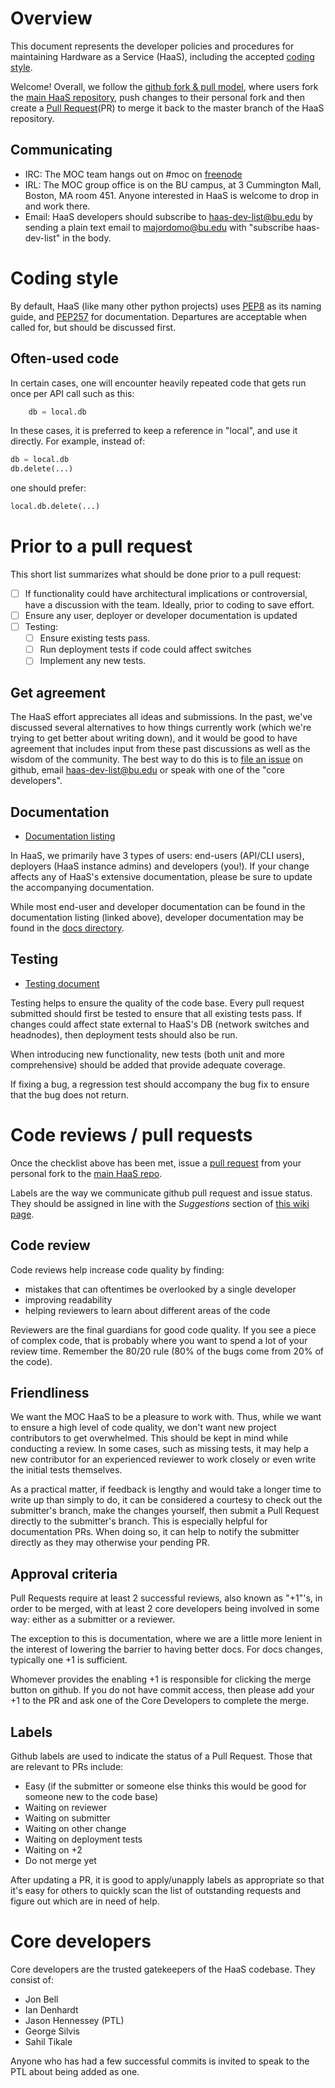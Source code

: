 # Overview

This document represents the developer policies and procedures for maintaining
Hardware as a Service (HaaS), including the accepted [coding style](#Coding-style).

Welcome! Overall, we follow the [github fork & pull
model](http://scottchacon.com/2011/08/31/github-flow.html), where users fork
the [main HaaS repository][repo], push changes to their personal fork and then
create a [Pull Request][pr](PR) to merge it back to the master branch of the
HaaS repository.

## Communicating

* IRC: The MOC team hangs out on #moc on [freenode](https://www.freenode.net/)
* IRL: The MOC group office is on the BU campus, at 3 Cummington Mall, Boston, MA room 451. Anyone interested in HaaS is welcome to drop in and work there.
* Email: HaaS developers should subscribe to haas-dev-list@bu.edu by sending a plain text email to majordomo@bu.edu with "subscribe haas-dev-list" in the body.

# Coding style

By default, HaaS (like many other python projects) uses
[PEP8](https://www.python.org/dev/peps/pep-0008/) as its naming guide, and
[PEP257](https://www.python.org/dev/peps/pep-0257/) for documentation.
Departures are acceptable when called for, but should be discussed first.

## Often-used code
In certain cases, one will encounter heavily repeated code that gets run once per API call such as this:

```python
    db = local.db
```

In these cases, it is preferred to keep a reference in "local", and use it directly. For example, instead of:
```python
db = local.db
db.delete(...)
```
one should prefer:
```python
local.db.delete(...)
```

# Prior to a pull request

This short list summarizes what should be done prior to a pull request:

- [ ] If functionality could have architectural implications or controversial, have a discussion with the team. Ideally, prior to coding to save effort.
- [ ] Ensure any user, deployer or developer documentation is updated
- [ ] Testing:
  - [ ] Ensure existing tests pass.
  - [ ] Run deployment tests if code could affect switches
  - [ ] Implement any new tests.

## Get agreement

The HaaS effort appreciates all ideas and submissions. In the past, we've
discussed several alternatives to how things currently work (which we're trying
to get better about writing down), and it would be good to have agreement that
includes input from these past discussions as well as the wisdom of the
community. The best way to do this is to [file an
issue](https://github.com/CCI-MOC/haas/issues) on github, email
haas-dev-list@bu.edu or speak with one of the "core developers".

## Documentation

* [Documentation listing](../README.rst#documentation)

In HaaS, we primarily have 3 types of users: end-users (API/CLI users),
deployers (HaaS instance admins) and developers (you!). If your change affects
any of HaaS's extensive documentation, please be sure to update the
accompanying documentation.

While most end-user and developer documentation can be found in the documentation listing
(linked above), developer documentation may be found in the [docs
directory](./).

## Testing

* [Testing document](testing.md)

Testing helps to ensure the quality of the code base. Every pull request
submitted should first be tested to ensure that all existing tests pass. If
changes could affect state external to HaaS's DB (network switches and
headnodes), then deployment tests should also be run.

When introducing new functionality, new tests (both unit and more comprehensive)
should be added that provide adequate coverage.

If fixing a bug, a regression test should accompany the bug fix to ensure that
the bug does not return.

# Code reviews / pull requests

Once the checklist above has been met, issue a [pull request][pr] from your
personal fork to the [main HaaS repo][repo]. 

Labels are the way we communicate github pull request and issue status. They should be assigned in line with the *Suggestions* section
of [this wiki
page](https://github.com/CCI-MOC/haas/wiki/Issue-Tracker-Proposal#suggestions).

## Code review

Code reviews help increase code quality by finding:
* mistakes that can oftentimes be overlooked by a single developer
* improving readability
* helping reviewers to learn about different areas of the code

Reviewers are the final guardians for good code quality. If you see a piece of
complex code, that is probably where you want to spend a lot of your review
time. Remember the 80/20 rule (80% of the bugs come from 20% of the code).

## Friendliness

We want the MOC HaaS to be a pleasure to work with. Thus, while we want to
ensure a high level of code quality, we don't want new project contributors to
get overwhelmed. This should be kept in mind while conducting a review.  In
some cases, such as missing tests, it may help a new contributor for an
experienced reviewer to work closely or even write the initial tests
themselves.

As a practical matter, if feedback is lengthy and would take a longer time to
write up than simply to do, it can be considered a courtesy to check out the
submitter's branch, make the changes yourself, then submit a Pull Request
directly to the submitter's branch. This is especially helpful for
documentation PRs. When doing so, it can help to notify the submitter directly
as they may otherwise your pending PR.

## Approval criteria

Pull Requests require at least 2 successful reviews, also known as "+1"'s, in
order to be merged, with at least 2 core developers being involved in some way:
either as a submitter or a reviewer.

The exception to this is documentation, where we are a little more lenient in
the interest of lowering the barrier to having better docs. For docs changes,
typically one +1 is sufficient.

Whomever provides the enabling +1 is responsible for clicking the merge button
on github. If you do not have commit access, then please add your +1 to the PR
and ask one of the Core Developers to complete the merge.

## Labels

Github labels are used to indicate the status of a Pull Request. Those that are relevant to PRs include:

* Easy (if the submitter or someone else thinks this would be good for someone new to the code base)
* Waiting on reviewer
* Waiting on submitter
* Waiting on other change
* Waiting on deployment tests
* Waiting on +2
* Do not merge yet

After updating a PR, it is good to apply/unapply labels as appropriate so that
it's easy for others to quickly scan the list of outstanding requests and
figure out which are in need of help.

# Core developers

Core developers are the trusted gatekeepers of the HaaS codebase. They consist of:

* Jon Bell
* Ian Denhardt
* Jason Hennessey (PTL)
* George Silvis
* Sahil Tikale

Anyone who has had a few successful commits is invited to speak to the PTL
about being added as one.

[repo]: https://github.com/CCI-MOC/haas
[pr]: https://help.github.com/articles/using-pull-requests/

